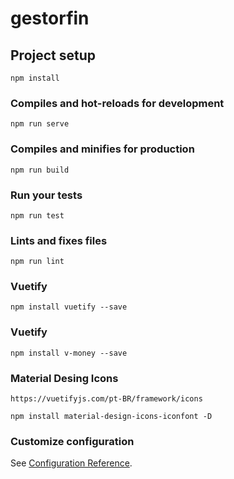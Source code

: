 # gestorfin

## Project setup
```
npm install
```

### Compiles and hot-reloads for development
```
npm run serve
```

### Compiles and minifies for production
```
npm run build
```

### Run your tests
```
npm run test
```

### Lints and fixes files
```
npm run lint
```

### Vuetify
```
npm install vuetify --save
```

### Vuetify
```
npm install v-money --save
```

### Material Desing Icons
```
https://vuetifyjs.com/pt-BR/framework/icons
```
```
npm install material-design-icons-iconfont -D
```

### Customize configuration
See [Configuration Reference](https://cli.vuejs.org/config/).
